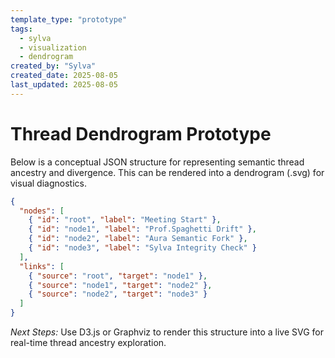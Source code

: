 ```yaml
---
template_type: "prototype"
tags:
  - sylva
  - visualization
  - dendrogram
created_by: "Sylva"
created_date: 2025-08-05
last_updated: 2025-08-05
---
```


# Thread Dendrogram Prototype

Below is a conceptual JSON structure for representing semantic thread ancestry and divergence. This can be rendered into a dendrogram (.svg) for visual diagnostics.

```json
{
  "nodes": [
    { "id": "root", "label": "Meeting Start" },
    { "id": "node1", "label": "Prof.Spaghetti Drift" },
    { "id": "node2", "label": "Aura Semantic Fork" },
    { "id": "node3", "label": "Sylva Integrity Check" }
  ],
  "links": [
    { "source": "root", "target": "node1" },
    { "source": "node1", "target": "node2" },
    { "source": "node2", "target": "node3" }
  ]
}
```

*Next Steps:* Use D3.js or Graphviz to render this structure into a live SVG for real-time thread ancestry exploration.
